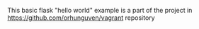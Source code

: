 This basic flask "hello world" example is a part of the project in https://github.com/orhunguven/vagrant repository
